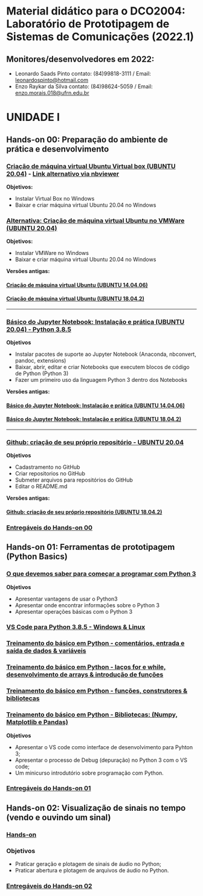 # Material didático para o DCO2004: Laboratório de Prototipagem de Sistemas de Comunicações (2022.1)
## Monitores/desenvolvedores em 2022:
-  Leonardo Saads Pinto    contato: (84)99818-3111 / Email: leonardospinto@hotmail.com
-  Enzo Raykar da Silva    contato: (84)98624-5059 / Email: enzo.morais.018@ufrn.edu.br 

# UNIDADE I

## Hands-on 00: Preparação do ambiente de prática e desenvolvimento

### [Criação de máquina virtual Ubuntu Virtual box (UBUNTU 20.04)](https://github.com/vicentesousa/DCO2004_2022/blob/main/notebooks/H00_VM_VBox.ipynb)  - [Link alternativo via nbviewer](http://nbviewer.jupyter.org/github/vicentesousa/DCO2004_2022/blob/main/notebooks/H00_VM_VBox.ipynb)
**Objetivos:**
- Instalar Virtual Box no Windows
- Baixar e criar máquina virtual Ubuntu 20.04 no Windows

### [Alternativa: Criação de máquina virtual Ubuntu no VMWare (UBUNTU 20.04)](https://github.com/vicentesousa/DCO2004_2022/blob/main//notebooks/h00_VM_20_04.ipynb)
**Objetivos:**
- Instalar VMWare no Windows
- Baixar e criar máquina virtual Ubuntu 20.04 no Windows

**Versões antigas:**
#### [Criação de máquina virtual Ubuntu (UBUNTU 14.04.06)](https://github.com/vicentesousa/DCO2004_2022/blob/main/notebooks/h00_VM.ipynb)
#### [Criação de máquina virtual Ubuntu (UBUNTU 18.04.2)](https://github.com/vicentesousa/DCO2004_2022/blob/main/notebooks/h00_VM_18.04.ipynb)

---

### [Básico do Jupyter Notebook: Instalação e prática (UBUNTU 20.04) - Python 3.8.5](https://github.com/vicentesousa/DCO2004_2022/blob/main/notebooks/h00_BJ_20.04.ipynb)
**Objetivos**
- Instalar pacotes de suporte ao Jupyter Notebook (Anaconda, nbconvert, pandoc, extensions)
- Baixar, abrir, editar e criar Notebooks que executem blocos de código de Python (Python 3)
- Fazer um primeiro uso da linguagem Python 3 dentro dos Notebooks

**Versões antigas:**
#### [Básico do Jupyter Notebook: Instalação e prática (UBUNTU 14.04.06)](https://github.com/vicentesousa/DCO2004_2022/blob/main/notebooks/h00_BJ.ipynb)
#### [Básico do Jupyter Notebook: Instalação e prática (UBUNTU 18.04.2)](https://github.com/vicentesousa/DCO2004_2022/blob/main/notebooks/h00_BJ_18.04.ipynb)

---

### [Github: criação de seu próprio repositório - UBUNTU 20.04](https://github.com/vicentesousa/DCO2004_2022/blob/main/notebooks/h00_GIT_20_04.ipynb)

**Objetivos**
- Cadastramento no GitHub
- Criar repositorios no GitHub
- Submeter arquivos para repositórios do GitHub
- Editar o README.md

**Versões antigas:**
#### [Github: criação de seu próprio repositório (UBUNTU 18.04.2)](https://github.com/vicentesousa/DCO2004_2022/blob/main/notebooks/h00_GIT_18.04.ipynb)

### [Entregáveis do Hands-on 00](https://github.com/vicentesousa/DCO2004_2022/blob/main/notebooks/h00_relatorio.ipynb)


## Hands-on 01: Ferramentas de prototipagem (Python Basics) 
  
### [O que devemos saber para começar a programar com Python 3](https://github.com/vicentesousa/DCO2004_2022/blob/main/notebooks/h01_python.ipynb)
**Objetivos**
- Apresentar vantagens de usar o Python3
- Apresentar onde encontrar informações sobre o Python 3
- Apresentar operações básicas com o Python 3

### [VS Code para Python 3.8.5 - Windows & Linux](https://github.com/vicentesousa/DCO2004_2022/blob/main/notebooks/h01_utilizando_VisualStudio.ipynb)
### [Treinamento do básico em Python - comentários, entrada e saída de dados & variáveis](https://github.com/vicentesousa/DCO2004_2022/blob/main/notebooks/h01_aprendendo_python_1.ipynb)
### [Treinamento do básico em Python - laços for e while, desenvolvimento de arrays & introdução de funções](https://github.com/vicentesousa/DCO2004_2022/blob/main/notebooks/h01_aprendendo_python_2.ipynb)
### [Treinamento do básico em Python -  funções, construtores & bibliotecas](https://github.com/vicentesousa/DCO2004_2022/blob/main/notebooks/h01_aprendendo_python_3.ipynb)
### [Treinamento do básico em Python -  Bibliotecas: (Numpy, Matplotlib e Pandas)](https://github.com/vicentesousa/DCO2004_2022/blob/main/notebooks/h01_aprendendo_python_4.ipynb)

**Objetivos**
- Apresentar o VS code como interface de desenvolvimento para Pyhton 3;
- Apresentar o processo de Debug (depuração) no Python 3 com o VS code;
- Um minicurso introdutório sobre programação com Python.



### [Entregáveis do Hands-on 01](https://github.com/vicentesousa/DCO2004_2022/blob/main/notebooks/h01_relatorio.ipynb)



## Hands-on 02: Visualização de sinais no tempo (vendo e ouvindo um sinal) 

### [Hands-on](https://github.com/vicentesousa/DCO2004_2022/blob/main/notebooks/h02_python.ipynb)
### Objetivos
- Praticar geração e plotagem de sinais de áudio no Python;
- Praticar abertura e plotagem de arquivos de áudio no Python.
   
### [Entregáveis do Hands-on 02](https://github.com/vicentesousa/DCO2004_2022/blob/main/notebooks/h02_relatorio.ipynb)

<!--

## Hands-on 03: Visualização de sinais na frequência (gerando e vendo o espectro de um sinal)

### [Hands-on](https://github.com/vicentesousa/DCO2004_2022/blob/main/notebooks/h03_python.ipynb) 
### Objetivos
- Fazer uma breve revisão sobre amostragem e a consequência de seu valor na resconstrução de um sinal amostrado com Python;
- Visualização do conteúdo em frequência (single e double sided) de um sinal com Python;
- Praticar aspectos de análise espectral (janelamento) com Python.
  
### [Entregáveis do Hands-on 03](https://github.com/vicentesousa/DCO2004_2022/blob/main/notebooks/h03_relatorio.ipynb)

# UNIDADE II

## Hands-on 04: Operação básicas com sinais (autocorrelação, cálculo de potência, energia e aplicações - remoção de eco com a autocorrelação)

### [Hands-on](https://github.com/vicentesousa/DCO2004_2022/blob/main/notebooks/h04_python.ipynb)
### Objetivos
- Fazer uma breve revisão sobre processos estocásticos e medidas relacionadas usando Python;
- Fazer uma breve revisão sobre cálculo de potência e energia de um sinal (seu significado e seu cálculo) usando Python;
- Fazer uma aplicação prática com a autocorrelção (remoção de eco) usando Python.
   
### [Entregáveis do Hands-on 04](https://github.com/vicentesousa/DCO2004_2022/blob/main/notebooks/h04_relatorio.ipynb)

## Hands-on 05: Modulação Analógica (AM-DSB, AM-DSB-SC, AM-SSB, QAM, FM) 
### [Hands-on](http://nbviewer.jupyter.org/github/vicentesousa/DCO2004_2022/blob/main/notebooks/h05_python.ipynb) 
### Objetivos
- Fazer uma breve revisão sobre modulação de onda contínua AM e FM (banda-passante);
- Fazer uma breve revisão sobre demodulação de onda contínua AM e FM (banda-passante);
- Fazer uma breve revisão sobre modulação em quadratura;
- Praticar com protótipos em Python de moduladores AM-DSB, AM-DSB-SC, AM-SSB, QAM e FM.

### [Entregáveis do Hands-on 05](https://github.com/vicentesousa/DCO2004_2022/blob/main/notebooks/h05_relatorio.ipynb)

## Hands-on 06: Transição analógico/digital (amostragem, reconstrução ideal, quantização, codificação PCM e multiplexação TDM) 
### [Hands-on](http://nbviewer.jupyter.org/github/vicentesousa/DCO2004_2022/blob/main/notebooks/h06_python.ipynb) 
### Objetivos
- Fazer uma breve revisão sobre o processo de digitalização de um sinal contínuo (amostragem, quantização, codificação, reconstrução);
- Fazer uma breve revisão sobre o processo de no tempo;
- Praticar os conceitos com protótipos em Matlab e Python.
   
### [Entregáveis do Hands-on 06](http://nbviewer.jupyter.org/github/vicentesousa/DCO2004_2022/blob/main/notebooks/h06_relatorio.ipynb)

## Hands-on 07: Caracterização de variáveis aleatórias (PDF e CDF), Metodologia de Monte Carlo e Teorema Central do Limite
### [Hands-on](http://nbviewer.jupyter.org/github/vicentesousa/DCO2004_2022/blob/main/notebooks/h07.ipynb) 
### Objetivos
- Fazer uma breve revisão sobre parte da taxonomia associada a modelagem de fenômenos aleatórios;
- Fazer uma breve revisão e praticar a geração de variáveis aleatórias;
- Entender características essenciais relacionadas a técnica de Monte Carlo;
- Entender características essenciais do Teorema do Limite Central (ou Teorema Central do Limite);
- Praticar os conceitos com protótipos em Matlab e Python.

### [Entregáveis do Hands-on 07](http://nbviewer.jupyter.org/github/vicentesousa/DCO2004_2022/blob/main/notebooks/h07_relatorio.ipynb)

## Hands-on 08: Ruído AWGN (caracterização e geração de amostras)
### [Hands-on](http://nbviewer.jupyter.org/github/vicentesousa/DCO2004_2022/blob/main/notebooks/h08_python.ipynb) 
### Objetivos
- Fazer uma breve revisão sobre ruído em comunicações analógicas e digitais (e métricas associadas);
- Entender o processe de geração de amostras de ruído branco (real e complexo);
- Praticar os conceitos com protótipos em Matlab e Python.

### [Entregáveis do Hands-on 08](http://nbviewer.jupyter.org/github/vicentesousa/DCO2004_2022/blob/main/notebooks/h08_relatorio.ipynb)

# UNIDADE III

## Hands-on 09: Modulação Digital em banda-base em canais AWGN (modulação, demodulação e desempenho em ruído AWGN)

### [Hands-on](http://nbviewer.jupyter.org/github/vicentesousa/DCO2004_2022/blob/main/notebooks/h09_python.ipynb) 
### Objetivos
- Entender os processos de transmissão e recepção digital em banda-base (sinais ortogonais e antipodais);
- Entender recepção ótima em canais AWGN;
- Entender como fazer análise de desempenho de um enlace de comunicação digital sujeito a canal AWGN (traçar e analisar curva BER vs $E_B/N_0$ via simulação de Monte Carlo).

### [Entregáveis do Hands-on 09](http://nbviewer.jupyter.org/github/vicentesousa/DCO2004_2022/blob/main/notebooks/h09_relatorio.ipynb)


## Hands-on 10: Modulação Digital em Canal com Desvanecimento (caracterização, modelagem e desempenho)

### [Hands-on](http://nbviewer.jupyter.org/github/vicentesousa/DCO2004_2022/blob/main/notebooks/h10.ipynb)
### Objetivos
- Entender a caracterização e modelagem de canais com desvanecimento plano;
- Entender como gerar um canal com desvanecimento plano;
- Entender como fazer análise de desempenho de um enlace de comunicação digital sujeito a canal AWGN (traçar e analisar curva BER vs $E_B/N_0$ via simulação de Monte Carlo).

### [Entregáveis do Hands-on 10](http://nbviewer.jupyter.org/github/vicentesousa/DCO2004_2022/blob/main/notebooks/h10_relatorio.ipynb).

-->

<!--

## Prova escrita da disciplina 
## Hands-on 10: Modulação Digital em canais limitados em banda e Modulação Digital em banda-passante (modulação, demodulação e desempenho em ruído AWGN)

### [Hands-on](http://nbviewer.jupyter.org/github/vicentesousa/DCO2004_2022/blob/main/notebooks/h10.ipynb) 
### Objetivos
- Entender os processos de transmissão e recepção de um sinal digital em canais AWGN limitado em banda (caracterização da ISI);
- Entender a traçar e analisar um diagrama de olho (visualização dos efeitos da ISI);
- Entender os processos de transmissão e recepção de um sinal digital em banda-passante.
- Aprender a estimar a PSD de sinais digitais.

### [Entregáveis do Hands-on 10](http://nbviewer.jupyter.org/github/vicentesousa/DCO2004_2022/blob/main/notebooks/h10_relatorio.ipynb)



## Divulgação de notas da disciplina 

## Quarta Prova da disciplina 

-->

